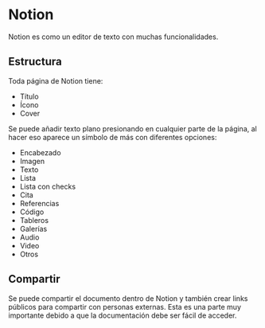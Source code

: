 # Notion

Notion es como un editor de texto con muchas funcionalidades.

## Estructura

Toda página de Notion tiene:

- Título
- Ícono
- Cover

Se puede añadir texto plano presionando en cualquier parte de la página, al hacer eso aparece un símbolo de más con diferentes opciones:

- Encabezado
- Imagen
- Texto
- Lista
- Lista con checks
- Cita
- Referencias
- Código
- Tableros
- Galerías
- Audio
- Video
- Otros

## Compartir

Se puede compartir el documento dentro de Notion y también crear links públicos para compartir con personas externas. Esta es una parte muy importante debido a que la documentación debe ser fácil de acceder.
